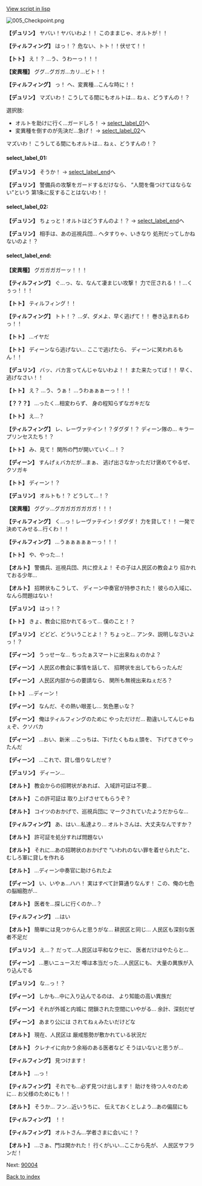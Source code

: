 [View script in lisp](../scripts/1551003.txt)

![005_Checkpoint.png](../images/backgrounds/005_Checkpoint.png)

**【デュリン】**
ヤバい！ヤバいわよ！！
このままじゃ、オルトが！！

**【ティルフィング】**
はっ！？
危ない、トト！！伏せて！！

**【トト】**
え！？
…う、うわーっ！！！

**【変異種】**
ググ…グガガ…カリ…ビト！！

**【ティルフィング】**
っ！
へ、変異種…こんな時に！！

**【デュリン】**
マズいわ！
こうしてる間にもオルトは…
ねぇ、どうすんの！？

選択肢:
- オルトを助けに行く…ガードしろ！ → [select_label_01](#select_label_01)へ
- 変異種を倒すのが先決だ…急げ！ → [select_label_02](#select_label_02)へ

マズいわ！
こうしてる間にもオルトは…
ねぇ、どうすんの！？

#### select_label_01:

**【デュリン】**
そうか！
 → [select_label_end](#select_label_end)へ

**【デュリン】**
警備兵の攻撃をガードするだけなら、
“人間を傷つけてはならない”という
第1条に反することはないわ！！

#### select_label_02:

**【デュリン】**
ちょっと！オルトはどうすんのよ！？
 → [select_label_end](#select_label_end)へ

**【デュリン】**
相手は、あの巡視兵団…
ヘタすりゃ、いきなり
処刑だってしかねないのよ！？

#### select_label_end:

**【変異種】**
グガガガガーッ！！！

**【ティルフィング】**
ぐ…っ、な、なんて凄まじい攻撃！
力で圧される！！…くぅっ！！！

**【トト】**
ティルフィング！！

**【ティルフィング】**
トト！？
…ダ、ダメよ、早く逃げて！！
巻き込まれるわっ！！

**【トト】**
…イヤだ

**【トト】**
ディーンなら逃げない…
ここで逃げたら、
ディーンに笑われるもん！！

**【デュリン】**
バッ、バカ言ってんじゃないわよ！！
また来たってば！！
早く、逃げなさい！！

**【トト】**
え？
…う、うぁ！
…うわぁぁぁーっ！！！

**【？？？】**
…ったく…相変わらず、
身の程知らずなガキだな

**【トト】**
え…？

**【ティルフィング】**
レ、レーヴァテイン！？ダグダ！？
ディーン隊の…
キラープリンセスたち！？

**【トト】**
み、見て！
関所の門が開いていく…！？

**【ディーン】**
すんげぇバカだが…まぁ、
逃げ出さなかっただけ褒めてやるぜ、
クソガキ

**【トト】**
ディーン！？

**【デュリン】**
オルトも！？
どうして…！？

**【変異種】**
ググッ…グガガガガガガガ！！！

**【ティルフィング】**
く…っ！レーヴァテイン！ダグダ！
力を貸して！！
一発で決めてみせる…行くわ！！

**【ティルフィング】**
…うぁぁぁぁぁーっ！！！

**【トト】**
や、やった…！

**【オルト】**
警備兵、巡視兵団、共に控えよ！
その子は人民区の教会より
招かれておる少年…

**【オルト】**
招聘状もこうして、
ディーン中奏官が持参された！
彼らの入域に、なんら問題はない！

**【デュリン】**
はっ！？

**【トト】**
きょ、教会に招かれてるって…
僕のこと！？

**【デュリン】**
どどど、どういうことよ！？
ちょっと…
アンタ、説明しなさいよっ！？

**【ディーン】**
うっせーな…
ちったぁスマートに出来ねぇのかよ？

**【ディーン】**
人民区の教会に事情を話して、
招聘状を出してもらったんだ

**【ディーン】**
人民区内部からの要請なら、
関所も無視出来ねぇだろ？

**【トト】**
…ディーン！

**【ディーン】**
なんだ、その熱い眼差し…
気色悪ぃな？

**【ディーン】**
俺はティルフィングのために
やっただけだ…
勘違いしてんじゃねぇぞ、クソバカ

**【ディーン】**
…おい、新米
…こっちは、下げたくもねぇ頭を、
下げてきてやったんだ

**【ディーン】**
…これで、貸し借りなしだぜ？

**【デュリン】**
ディーン…

**【オルト】**
教会からの招聘状があれば、
入域許可証は不要…

**【オルト】**
この許可証は
取り上げさせてもらうぞ？

**【オルト】**
コイツのおかげで、巡視兵団に
マークされていたようだからな…

**【ティルフィング】**
あ、はい…私達より…
オルトさんは、大丈夫なんですか？

**【オルト】**
許可証を処分すれば問題ない

**【オルト】**
それに…あの招聘状のおかげで
“いわれのない罪を着せられた”と、
むしろ軍に貸しを作れる

**【オルト】**
…ディーン中奏官に助けられたよ

**【ディーン】**
い、いやぁ…ハハ！
実はすべて計算通りなんす！
この、俺の七色の脳細胞が…

**【オルト】**
医者を…探しに行くのか…？

**【ティルフィング】**
…はい

**【オルト】**
簡単には見つからんと思うがな…
耕民区と同じ…
人民区も深刻な医者不足だ

**【デュリン】**
え…？
だって…人民区は平和なクセに、
医者だけはやたらと…

**【ディーン】**
…悪いニュースだ
噂は本当だった…人民区にも、
大量の異族が入り込んでる

**【デュリン】**
な…っ！？

**【ディーン】**
しかも…中に入り込んでるのは、
より知能の高い異族だ

**【ディーン】**
それが外城と内城に
閉鎖された空間にいやがる…
余計、深刻だぜ

**【ディーン】**
あまり公には
されてねぇみたいだけどな

**【オルト】**
現在、人民区は
厳戒態勢が敷かれている状況だ

**【オルト】**
クレナイに向かう余裕のある医者など
そうはいないと思うが…

**【ティルフィング】**
見つけます！

**【オルト】**
…っ！

**【ティルフィング】**
それでも…必ず見つけ出します！
助けを待つ人々のために…
お父様のためにも！！

**【オルト】**
そうか…
フン…近いうちに、
伝えておくとしよう…あの偏屈にも

**【ティルフィング】**
！！

**【ティルフィング】**
オルトさん…学者さまに会いに！？

**【オルト】**
…さぁ、門は開かれた！
行くがいい…ここから先が、
人民区サフランだ！

Next: [90004](90004.md)

[Back to index](index.md)
